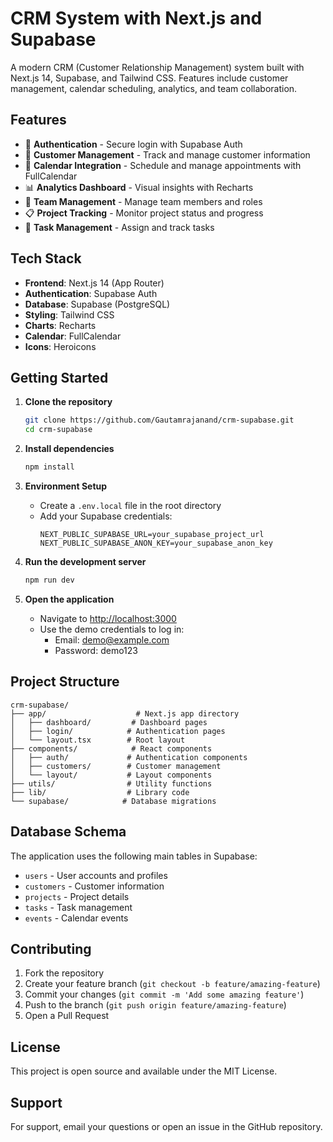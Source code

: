 # CRM System with Next.js and Supabase

A modern CRM (Customer Relationship Management) system built with Next.js 14, Supabase, and Tailwind CSS. Features include customer management, calendar scheduling, analytics, and team collaboration.

## Features

- 🔐 **Authentication** - Secure login with Supabase Auth
- 👥 **Customer Management** - Track and manage customer information
- 📅 **Calendar Integration** - Schedule and manage appointments with FullCalendar
- 📊 **Analytics Dashboard** - Visual insights with Recharts
- 👥 **Team Management** - Manage team members and roles
- 📋 **Project Tracking** - Monitor project status and progress
- 🎯 **Task Management** - Assign and track tasks

## Tech Stack

- **Frontend**: Next.js 14 (App Router)
- **Authentication**: Supabase Auth
- **Database**: Supabase (PostgreSQL)
- **Styling**: Tailwind CSS
- **Charts**: Recharts
- **Calendar**: FullCalendar
- **Icons**: Heroicons

## Getting Started

1. **Clone the repository**
   ```bash
   git clone https://github.com/Gautamrajanand/crm-supabase.git
   cd crm-supabase
   ```

2. **Install dependencies**
   ```bash
   npm install
   ```

3. **Environment Setup**
   - Create a `.env.local` file in the root directory
   - Add your Supabase credentials:
     ```
     NEXT_PUBLIC_SUPABASE_URL=your_supabase_project_url
     NEXT_PUBLIC_SUPABASE_ANON_KEY=your_supabase_anon_key
     ```

4. **Run the development server**
   ```bash
   npm run dev
   ```

5. **Open the application**
   - Navigate to [http://localhost:3000](http://localhost:3000)
   - Use the demo credentials to log in:
     - Email: demo@example.com
     - Password: demo123

## Project Structure

```
crm-supabase/
├── app/                    # Next.js app directory
│   ├── dashboard/         # Dashboard pages
│   ├── login/            # Authentication pages
│   └── layout.tsx        # Root layout
├── components/            # React components
│   ├── auth/             # Authentication components
│   ├── customers/        # Customer management
│   └── layout/           # Layout components
├── utils/                # Utility functions
├── lib/                  # Library code
└── supabase/            # Database migrations
```

## Database Schema

The application uses the following main tables in Supabase:
- `users` - User accounts and profiles
- `customers` - Customer information
- `projects` - Project details
- `tasks` - Task management
- `events` - Calendar events

## Contributing

1. Fork the repository
2. Create your feature branch (`git checkout -b feature/amazing-feature`)
3. Commit your changes (`git commit -m 'Add some amazing feature'`)
4. Push to the branch (`git push origin feature/amazing-feature`)
5. Open a Pull Request

## License

This project is open source and available under the MIT License.

## Support

For support, email your questions or open an issue in the GitHub repository.

